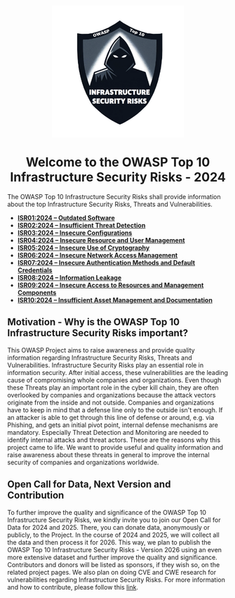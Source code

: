 <p align="center">
    <img src="./assets/images/logo-clean.png" alt="logo" width="300" style="display: block;margin-left: auto;margin-right: auto;"/>
</p>

<h1 align="center">
Welcome to the OWASP Top 10 Infrastructure Security Risks - 2024
</h1>

The OWASP Top 10 Infrastructure Security Risks shall provide information about the top Infrastructure Security Risks, Threats and Vulnerabilities.

- [**ISR01:2024 – Outdated Software**](./docs/2024/ISR01_2024-Outdated_Software.md)
- [**ISR02:2024 – Insufficient Threat Detection**](./docs/2024/ISR02_2024-Insufficient_Threat_Detection.md)
- [**ISR03:2024 – Insecure Configurations**](./docs/2024/ISR03_2024-Insecure_Configurations.md)
- [**ISR04:2024 – Insecure Resource and User Management**](./docs/2024/ISR04_2024-Insecure_Resource_and_User_Management.md)
- [**ISR05:2024 – Insecure Use of Cryptography**](./docs/2024/ISR05_2024-Insecure_Use_of_Cryptography.md)
- [**ISR06:2024 – Insecure Network Access Management**](./docs/2024/ISR06_2024-Insecure_Network_Access_Management.md)
- [**ISR07:2024 – Insecure Authentication Methods and Default Credentials**](./docs/2024/ISR07_2024-Insecure_Authentication_Methods_and_Default_Credentials.md)
- [**ISR08:2024 – Information Leakage**](./docs/2024/ISR08_2024-Information_Leakage.md)
- [**ISR09:2024 – Insecure Access to Resources and Management Components**](./docs/2024/ISR09_2024-Insecure_Access_to_Resources_and_Management_Components.md)
- [**ISR10:2024 – Insufficient Asset Management and Documentation**](./docs/2024/ISR10_2024-Insufficient_Asset_Management_and_Documentation.md)

## Motivation - Why is the OWASP Top 10 Infrastructure Security Risks important?

This OWASP Project aims to raise awareness and provide quality information regarding Infrastructure Security Risks, Threats and Vulnerabilities.
Infrastructure Security Risks play an essential role in information security.
After initial access, these vulnerabilities are the leading cause of compromising whole companies and organizations. Even though these Threats play an important role in the cyber kill chain, they are often overlooked by companies and organizations because the attack vectors originate from the inside and not outside.
Companies and organizations have to keep in mind that a defense line only to the outside isn't enough. If an attacker is able to get through this line of defense or around, e.g. via Phishing, and gets an initial pivot point, internal defense mechanisms are mandatory. Especially Threat Detection and Monitoring are needed to identify internal attacks and threat actors.
These are the reasons why this project came to life. We want to provide useful and quality information and raise awareness about these threats in general to improve the internal security of companies and organizations worldwide.

## Open Call for Data, Next Version and Contribution

To further improve the quality and significance of the OWASP Top 10 Infrastructure Security Risks, we kindly invite you to join our Open Call for Data for 2024 and 2025.
There, you can donate data, anonymously or publicly, to the Project. In the course of 2024 and 2025, we will collect all the data and then process it for 2026.
This way, we plan to publish the OWASP Top 10 Infrastructure Security Risks - Version 2026 using an even more extensive dataset and further improve the quality and significance.
Contributors and donors will be listed as sponsors, if they wish so, on the related project pages.
We also plan on doing CVE and CWE research for vulnerabilities regarding Infrastructure Security Risks.
For more information and how to contribute, please follow this [link](./docs/2024/ISR_2024-Open_Call_for_Data.md).


<img style="display:none" src="https://blt.owasp.org/projects/www-project-top-10-infrastructure-security-risks/badge">